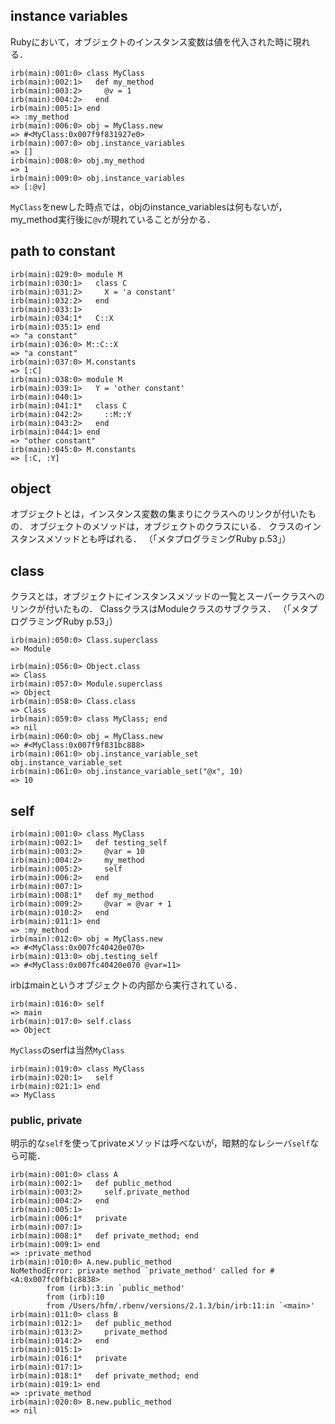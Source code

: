## instance variables

Rubyにおいて，オブジェクトのインスタンス変数は値を代入された時に現れる．

```irb
irb(main):001:0> class MyClass
irb(main):002:1>   def my_method
irb(main):003:2>     @v = 1
irb(main):004:2>   end
irb(main):005:1> end
=> :my_method
irb(main):006:0> obj = MyClass.new
=> #<MyClass:0x007f9f831927e0>
irb(main):007:0> obj.instance_variables
=> []
irb(main):008:0> obj.my_method
=> 1
irb(main):009:0> obj.instance_variables
=> [:@v]
```

`MyClass`をnewした時点では，objのinstance_variablesは何もないが，my_method実行後に`@v`が現れていることが分かる．

## path to constant

```irb
irb(main):029:0> module M
irb(main):030:1>   class C
irb(main):031:2>     X = 'a constant'
irb(main):032:2>   end
irb(main):033:1>
irb(main):034:1*   C::X
irb(main):035:1> end
=> "a constant"
irb(main):036:0> M::C::X
=> "a constant"
irb(main):037:0> M.constants
=> [:C]
irb(main):038:0> module M
irb(main):039:1>   Y = 'other constant'
irb(main):040:1>
irb(main):041:1*   class C
irb(main):042:2>     ::M::Y
irb(main):043:2>   end
irb(main):044:1> end
=> "other constant"
irb(main):045:0> M.constants
=> [:C, :Y]
```

## object

オブジェクトとは，インスタンス変数の集まりにクラスへのリンクが付いたもの．
オブジェクトのメソッドは，オブジェクトのクラスにいる．
クラスのインスタンスメソッドとも呼ばれる．
（「メタプログラミングRuby p.53」）

## class

クラスとは，オブジェクトにインスタンスメソッドの一覧とスーパークラスへのリンクが付いたもの．
ClassクラスはModuleクラスのサブクラス．
（「メタプログラミングRuby p.53」）

```irb
irb(main):050:0> Class.superclass
=> Module
```

```irb
irb(main):056:0> Object.class
=> Class
irb(main):057:0> Module.superclass
=> Object
irb(main):058:0> Class.class
=> Class
irb(main):059:0> class MyClass; end
=> nil
irb(main):060:0> obj = MyClass.new
=> #<MyClass:0x007f9f831bc888>
irb(main):061:0> obj.instance_variable_set
obj.instance_variable_set
irb(main):061:0> obj.instance_variable_set("@x", 10)
=> 10
```

## self

```irb
irb(main):001:0> class MyClass
irb(main):002:1>   def testing_self
irb(main):003:2>     @var = 10
irb(main):004:2>     my_method
irb(main):005:2>     self
irb(main):006:2>   end
irb(main):007:1>
irb(main):008:1*   def my_method
irb(main):009:2>     @var = @var + 1
irb(main):010:2>   end
irb(main):011:1> end
=> :my_method
irb(main):012:0> obj = MyClass.new
=> #<MyClass:0x007fc40420e070>
irb(main):013:0> obj.testing_self
=> #<MyClass:0x007fc40420e070 @var=11>
```

irbはmainというオブジェクトの内部から実行されている．

```irb
irb(main):016:0> self
=> main
irb(main):017:0> self.class
=> Object
```

`MyClass`のserfは当然`MyClass`

```irb
irb(main):019:0> class MyClass
irb(main):020:1>   self
irb(main):021:1> end
=> MyClass
```

### public, private

明示的な`self`を使ってprivateメソッドは呼べないが，暗黙的なレシーバ`self`なら可能．

```irb
irb(main):001:0> class A
irb(main):002:1>   def public_method
irb(main):003:2>     self.private_method
irb(main):004:2>   end
irb(main):005:1>
irb(main):006:1*   private
irb(main):007:1>
irb(main):008:1*   def private_method; end
irb(main):009:1> end
=> :private_method
irb(main):010:0> A.new.public_method
NoMethodError: private method `private_method' called for #<A:0x007fc0fb1c8838>
        from (irb):3:in `public_method'
        from (irb):10
        from /Users/hfm/.rbenv/versions/2.1.3/bin/irb:11:in `<main>'
irb(main):011:0> class B
irb(main):012:1>   def public_method
irb(main):013:2>     private_method
irb(main):014:2>   end
irb(main):015:1>
irb(main):016:1*   private
irb(main):017:1>
irb(main):018:1*   def private_method; end
irb(main):019:1> end
=> :private_method
irb(main):020:0> B.new.public_method
=> nil
```